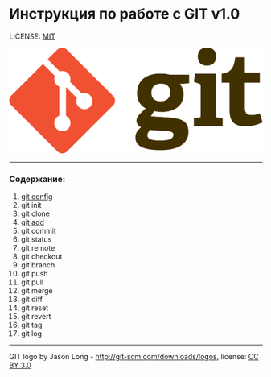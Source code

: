 # **Инструкция по работе с GIT** v1.0

LICENSE: [MIT](/license.md)

![git-logo](/Git-logo.svg.png)

---

### **Содержание:**

1. [git config](/config.md)
2. git init
3. git clone
4. [git add](/add.md)
5. git commit
6. git status
7. git remote
8. git checkout
9. git branch
10. git push
11. git pull
12. git merge
13. git diff
14. git reset
15. git revert
16. git tag
17. git log



---
GIT logo by Jason Long - http://git-scm.com/downloads/logos, license: [CC BY 3.0](https://creativecommons.org/licenses/by/3.0/)


